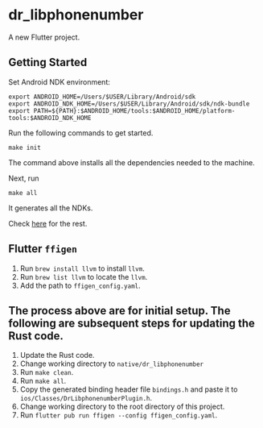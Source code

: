 # dr_libphonenumber

A new Flutter project.

## Getting Started

Set Android NDK environment:

```shell
export ANDROID_HOME=/Users/$USER/Library/Android/sdk
export ANDROID_NDK_HOME=/Users/$USER/Library/Android/sdk/ndk-bundle
export PATH=${PATH}:$ANDROID_HOME/tools:$ANDROID_HOME/platform-tools:$ANDROID_NDK_HOME
```

Run the following commands to get started.

```shell
make init
```

The command above installs all the dependencies needed to the machine.

Next, run

```shell
make all
```

It generates all the NDKs.

Check [here](https://github.com/TabooSun/flutter-rust-ffi) for the rest.

## Flutter `ffigen`
1. Run `brew install llvm` to install `llvm`.
2. Run `brew list llvm` to locate the `llvm`.
3. Add the path to `ffigen_config.yaml`.

## The process above are for initial setup. The following are subsequent steps for updating the Rust code.
1. Update the Rust code.
2. Change working directory to `native/dr_libphonenumber`
3. Run `make clean`.
4. Run `make all`.
5. Copy the generated binding header file `bindings.h` and paste it to `ios/Classes/DrLibphonenumberPlugin.h`.
6. Change working directory to the root directory of this project.
7. Run `flutter pub run ffigen --config ffigen_config.yaml`.


